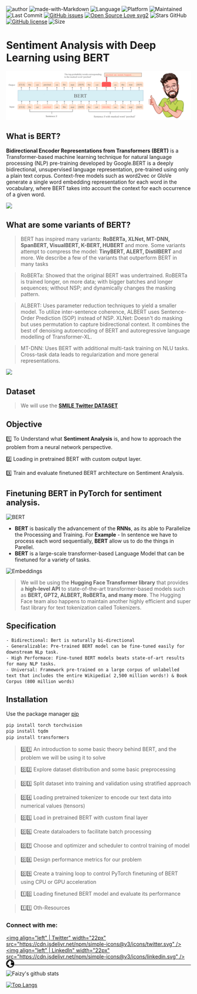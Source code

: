 ![author](https://img.shields.io/badge/author-mohd--faizy-red)
![made-with-Markdown](https://img.shields.io/badge/Made%20with-markdown-blue)
![Language](https://img.shields.io/github/languages/top/mohd-faizy/06P_Sentiment-Analysis-With-Deep-Learning-Using-BERT)
![Platform](https://img.shields.io/badge/platform-Visual%20Studio%20Code-blue)
![Maintained](https://img.shields.io/maintenance/yes/2022)
![Last Commit](https://img.shields.io/github/last-commit/mohd-faizy/06P_Sentiment-Analysis-With-Deep-Learning-Using-BERT)
[![GitHub issues](https://img.shields.io/github/issues/mohd-faizy/06P_Sentiment-Analysis-With-Deep-Learning-Using-BERT)](https://github.com/mohd-faizy/06P_Sentiment-Analysis-With-Deep-Learning-Using-BERT/issues)
[![Open Source Love svg2](https://badges.frapsoft.com/os/v2/open-source.svg?v=103)](https://opensource.com/resources/what-open-source)
![Stars GitHub](https://img.shields.io/github/stars/mohd-faizy/06P_Sentiment-Analysis-With-Deep-Learning-Using-BERT)
[![GitHub license](https://img.shields.io/github/license/mohd-faizy/06P_Sentiment-Analysis-With-Deep-Learning-Using-BERT)](https://github.com/mohd-faizy/06P_Sentiment-Analysis-With-Deep-Learning-Using-BERT/blob/master/LICENSE)
![Size](https://img.shields.io/github/repo-size/mohd-faizy/06P_Sentiment-Analysis-With-Deep-Learning-Using-BERT)

# Sentiment Analysis with Deep Learning using BERT

<p align='center'>
  <a href="#"><img src='https://github.com/mohd-faizy/DataScience-Projects/blob/main/Projects_png/06_proj.png'></a>
</p>


## __What is BERT?__

__Bidirectional Encoder Representations from Transformers (BERT)__ is a Transformer-based machine learning technique for natural language processing (NLP) pre-training developed by Google.BERT is a deeply bidirectional, unsupervised language representation, pre-trained using only a plain text corpus. Context-free models such as word2vec or GloVe generate a single word embedding representation for each word in the vocabulary, where BERT takes into account the context for each occurrence of a given word.

<img src='https://www.researchgate.net/publication/335238076/figure/fig3/AS:793590422855682@1566218109398/Overall-architecture-of-LCF-design-BERT-shared-layer-is-alternative-to-substitute-for.ppm'>

## What are some variants of BERT?

> BERT has inspired many variants: __RoBERTa, XLNet, MT-DNN, SpanBERT, VisualBERT, K-BERT, HUBERT__ and more. Some variants attempt to compress the model: __TinyBERT, ALERT, DistilBERT__ and more. We describe a few of the variants that outperform BERT in many tasks

> RoBERTa: Showed that the original BERT was undertrained. RoBERTa is trained longer, on more data; with bigger batches and longer sequences; without NSP; and dynamically changes the masking pattern.

> ALBERT: Uses parameter reduction techniques to yield a smaller model. To utilize inter-sentence coherence, ALBERT uses Sentence-Order Prediction (SOP) instead of NSP.
XLNet: Doesn't do masking but uses permutation to capture bidirectional context. It combines the best of denoising autoencoding of BERT and autoregressive language modelling of Transformer-XL.

> MT-DNN: Uses BERT with additional multi-task training on NLU tasks. Cross-task data leads to regularization and more general representations.

<img src='https://devopedia.org/images/article/241/9991.1575378177.jpg'>


## __Dataset__
> We will use the [__SMILE Twitter DATASET__](https://doi.org/10.6084/m9.figshare.3187909.v2)

## __Objective__

:one: To Understand what __Sentiment Analysis__ is, and how to approach the problem from a neural network perspective.

:two: Loading in pretrained BERT with custom output layer.

:three: Train and evaluate finetuned BERT architecture on Sentiment Analysis.


## Finetuning BERT in PyTorch for sentiment analysis.
![BERT](https://miro.medium.com/max/700/0*ViwaI3Vvbnd-CJSQ.png)


- __BERT__ is basically the advancement of the __RNNs__, as its able to Parallelize the Processing and Training. For __Example__ - In sentence we have to process each word sequentially, __BERT__ allow us to do the things in Parellel.
- __BERT__ is a large-scale transformer-based Language Model that can be finetuned for a variety of tasks.

![Embeddings](https://mengxinji.github.io/Blog/images/bert/embedding.jpg)

> We will be using the __Hugging Face Transformer library__ that provides a __high-level API__ to state-of-the-art transformer-based models such as __BERT, GPT2, ALBERT, RoBERTa, and many more__. The Hugging Face team also happens to maintain another highly efficient and super fast library for text tokenization called Tokenizers.

## __Specification__
    - Bidirectional: Bert is naturally bi-directional
    - Generalizable: Pre-trained BERT model can be fine-tuned easily for downstream NLp task.
    - High Performace: Fine-tuned BERT models beats state-of-art results for many NLP tasks.
    - Universal: Framework pre-trained on a large corpus of unlabelled text that includes the entire Wikipedia( 2,500 million words!) & Book Corpus (800 million words)



## Installation

Use the package manager [pip](https://pip.pypa.io/en/stable/) 

```bash
pip install torch torchvision
pip install tqdm
pip install transformers

```

>:zero::one: An introduction to some basic theory behind BERT, and the problem we will be using it to solve

>:zero::two: Explore dataset distribution and some basic preprocessing

>:zero::three: Split dataset into training and validation using stratified approach

>:zero::four: Loading pretrained tokenizer to encode our text data into numerical values (tensors)

>:zero::five: Load in pretrained BERT with custom final layer

>:zero::six: Create dataloaders to facilitate batch processing

>:zero::seven: Choose and optimizer and scheduler to control training of model

>:zero::eight: Design performance metrics for our problem

>:zero::nine: Create a training loop to control PyTorch finetuning of BERT using CPU or GPU acceleration

>:one::zero: Loading finetuned BERT model and evaluate its performance

>:one::one: Oth-Resources

### Connect with me:


[<img align="left" | Twitter" width="22px" src="https://cdn.jsdelivr.net/npm/simple-icons@v3/icons/twitter.svg" />][twitter]
[<img align="left" | LinkedIn" width="22px" src="https://cdn.jsdelivr.net/npm/simple-icons@v3/icons/linkedin.svg" />][linkedin]
[<img align="left"  width="22px" src="https://raw.githubusercontent.com/iconic/open-iconic/master/svg/globe.svg" />][StackExchange AI]

[twitter]: https://twitter.com/F4izy
[linkedin]: https://www.linkedin.com/in/faizy-mohd-836573122/
[StackExchange AI]: https://ai.stackexchange.com/users/36737/cypher


---


![Faizy's github stats](https://github-readme-stats.vercel.app/api?username=mohd-faizy&show_icons=true)


[![Top Langs](https://github-readme-stats.vercel.app/api/top-langs/?username=mohd-faizy&layout=compact)](https://github.com/mohd-faizy/github-readme-stats)

